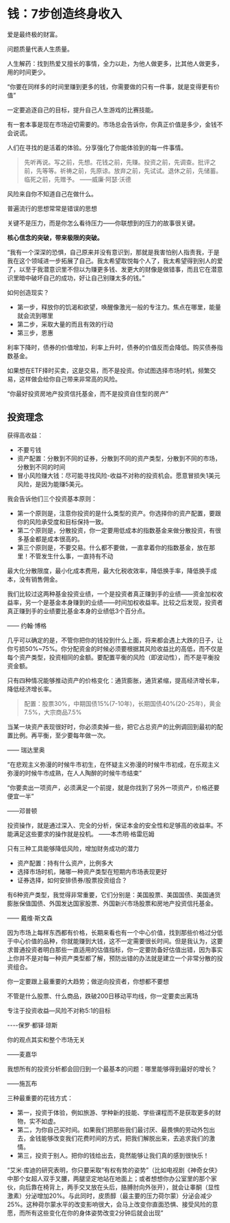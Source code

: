 # 钱：7步创造终身收入

爱是最终极的财富。

问题质量代表人生质量。

人生解药：找到热爱又擅长的事情，全力以赴，为他人做更多，比其他人做更多，用的时间更少。

“你要在同样多的时间里赚到更多的钱，你需要做的只有一件事，就是变得更有价值”

一定要追逐自己的目标，提升自己人生游戏的比赛技能。

有一套本事是现在市场迫切需要的。市场总会告诉你，你真正价值是多少，金钱不会说谎。

人们在寻找的是活着的体验。分享强化了你能体验到的每一件事情。

> 先听再说。写之前，先想。花钱之前，先赚。投资之前，先调查。批评之前，先等等。祈祷之前，先原谅。放弃之前，先试试。退休之前，先储蓄。临死之前，先赠予。
> ——威廉·阿瑟·沃德

风险来自你不知道自己在做什么。

普遍流行的思想常常是错误的思想

关键不是压力，而是你怎么看待压力——你联想到的压力的故事很关键。

**核心信念的突破，带来极限的突破。**

“我有一个深深的恐惧，自己原来并没有意识到，那就是我害怕别人指责我，于是我在这个领域进一步拓展了自己。我太希望取悦每个人了，我太希望得到别人的爱了，以至于我潜意识里不但以为赚更多钱、发更大的财像是做错事，而且它在潜意识里暗中破坏自己的成功，好让自己别赚太多的钱。”

如何创造现实？

- 第一步，释放你的饥渴和欲望，唤醒像激光一般的专注力。焦点在哪里，能量就会流到哪里
- 第二步，采取大量的而且有效的行动
- 第三步，恩惠



利率下降时，债券的价值增加，利率上升时，债券的价值反而会降低。购买债券指数基金。

如果想在ETF择时买卖，这是交易，而不是投资。你试图选择市场时机，频繁交易，这样做会给你自己带来非常高的风险。

“你最好投资房地产投资信托基金，而不是投资自住型的房产”

## 投资理念

获得高收益：

- 不要亏钱
- 资产配置：分散到不同的证券，分散到不同的资产类型，分散到不同的市场，分散到不同的时间
- 冒小风险赚大钱：尽可能寻找风险-收益不对称的投资机会。愿意冒损失1美元风险，是因为能赚5美元。



我会告诉他们三个投资基本原则：

- 第一个原则是，注意你投资的是什么类型的资产。你选择你的资产配置，要跟你的风险承受度和目标保持一致。
- 第二个原则是，分散投资，你一定要用低成本的指数基金来做分散投资，有很多基金都是成本很高的。
- 第三个原则是，不要交易。什么都不要做，一直拿着你的指数基金，放在那里！不管发生什么事，一直持有不动

最大化分散限度，最小化成本费用，最大化税收效率，降低换手率，降低换手成本，没有销售佣金。

我们比较过这两种基金投资业绩，一个是投资者真正赚到手的业绩——资金加权收益率，另一个是基金本身赚到的业绩——时间加权收益率。比较之后发现，投资者真正赚到手的业绩要比基金本身的业绩低3个百分点。

—— 约翰·博格



几乎可以确定的是，不管你把你的钱投到什么上面，将来都会遇上大跌的日子，让你亏损50%~75%。你分配资金的时候必须要根据其风险收益比的高低，而不仅是每个资产类型，投资相同的金额。要配置平衡的风险（即波动性），而不是平衡投资金额。

只有四种情况能够推动资产的价格变化：通货膨胀，通货紧缩，提高经济增长率，降低经济增长率。

> 配置：股票30%，中期国债15%(7-10年)，长期国债40%(20-25年)，黄金7.5%，大宗商品7.5%

当某一块资产表现很好时，你必须卖掉一些，把它占总资产的比例调回到最初的配置比例。再平衡，至少要每年做一次。

—— 瑞达里奥



“在悲观主义弥漫的时候牛市初生，在怀疑主义弥漫的时候牛市初成，在乐观主义弥漫的时候牛市成熟，在人人陶醉的时候牛市结束”

“你要卖出一项资产，必须满足一个前提，就是你找到了另外一项资产，价格还要便宜一半”

——邓普顿





投资操作，就是通过深入、完全的分析，保证本金的安全性和足够高的收益率。不能满足这些要求的操作就是投机。
——本杰明·格雷厄姆



只有三种工具能够降低风险，增加财务成功的潜力

- 资产配置：持有什么资产，比例多大
- 选择市场时机，赌哪一种资产类型在短期内市场表现更好
- 证券选择，如何安排债券/股票投资组合？

有6种资产类型，我觉得非常重要，它们分别是：美国股票、美国国债、美国通货膨胀保值国债、外国发达国家股票、外国新兴市场股票和房地产投资信托基金。

—— 戴维·斯文森



因为市场上每样东西都有价格，长期来看也有一个中心价值，找到那些价格过分低于中心价值的品种，你就能赚到大钱，这不一定需要很长时间。但是我认为，这要求普通投资者明白那些一直适用的估值指标，你一定要防备好估值出错，因为事实上你并不是对每一种资产类型都了解，预防出错的办法就是建立一个非常分散的投资组合。

你一定要跟上最重要的大趋势；做逆向投资者，你想都不要想

不管是什么股票、什么商品，跌破200日移动平均线，你一定要卖出离场

专注于投资收益—风险不对称5∶1的目标

----保罗·都铎·琼斯



你的观点其实和整个市场无关

——麦嘉华



我想所有的投资分析都会回归到一个最基本的问题：哪里能够得到最好的增长？

——施瓦布





三种最重要的花钱方式：

- 第一，投资于体验，例如旅游、学种新的技能、学些课程而不是获取更多的财物，实不如虚。
- 第二，为你自己买时间。如果我们把那些我们最讨厌、最畏惧的劳动外包出去，金钱能够改变我们花费时间的方式，把我们解脱出来，去追求我们的激情。
- 第三，投资于别人。把你的钱给出去，竟然能够让我们真的感到很快乐！





“艾米·库迪的研究表明，你只要采取“有权有势的姿势”（比如电视剧《神奇女侠》中那个女超人双手叉腰，两腿坚定地站在地面上；或者想想你办公室里的那个家伙，向后靠在椅背上，两手交叉放在头后，胳膊肘向外张开），就会让睾酮（显性激素）分泌增加20%。与此同时，皮质醇（最主要的压力荷尔蒙）分泌会减少25%。这种荷尔蒙水平的改变影响很大，会马上改变你直面恐惧、接受风险的意愿，而所有这些变化在你的身体姿势改变2分钟后就会出现”

